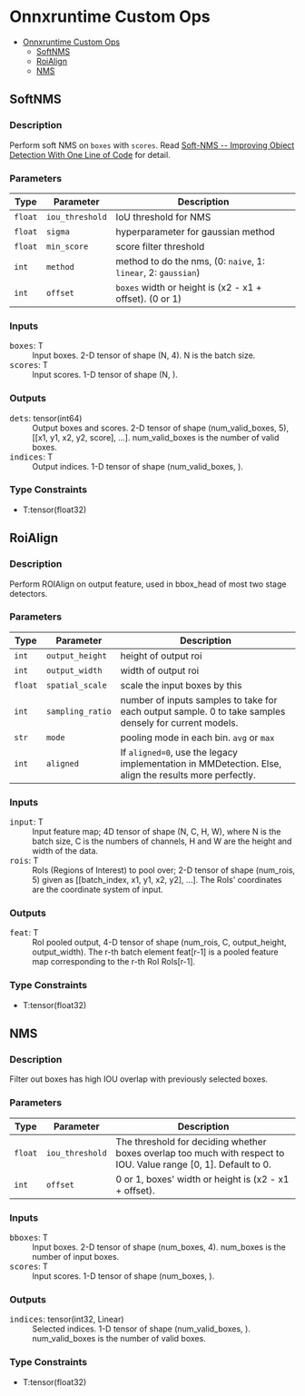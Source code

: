 # Onnxruntime Custom Ops

<!-- TOC -->

- [Onnxruntime Custom Ops](#onnxruntime-custom-ops)
  - [SoftNMS](#softnms)
  - [RoiAlign](#roialign)
  - [NMS](#nms)

<!-- TOC -->

## SoftNMS

### Description

Perform soft NMS on `boxes` with `scores`. Read [Soft-NMS -- Improving Object Detection With One Line of Code](https://arxiv.org/abs/1704.04503) for detail.

### Parameters

| Type | Parameter | Description |
| --- | --- | --- |
| `float` | `iou_threshold` | IoU threshold for NMS |
| `float` | `sigma` | hyperparameter for gaussian method |
| `float` | `min_score` | score filter threshold |
| `int` | `method` | method to do the nms, (0: `naive`, 1: `linear`, 2: `gaussian`) |
| `int` | `offset` | `boxes` width or height is (x2 - x1 + offset). (0 or 1) |

### Inputs

<dl>
<dt><tt>boxes</tt>: T</dt>
<dd>Input boxes. 2-D tensor of shape (N, 4). N is the batch size.</dd>
<dt><tt>scores</tt>: T</dt>
<dd>Input scores. 1-D tensor of shape (N, ).</dd>
</dl>

### Outputs

<dl>
<dt><tt>dets</tt>: tensor(int64)</dt>
<dd>Output boxes and scores. 2-D tensor of shape (num_valid_boxes, 5), [[x1, y1, x2, y2, score], ...]. num_valid_boxes is the number of valid boxes.</dd>
<dt><tt>indices</tt>: T</dt>
<dd>Output indices. 1-D tensor of shape (num_valid_boxes, ).</dd>
</dl>

### Type Constraints

- T:tensor(float32)

## RoiAlign

### Description

Perform ROIAlign on output feature, used in bbox_head of most two stage detectors.

### Parameters

| Type | Parameter | Description |
| --- | --- | --- |
| `int` | `output_height` | height of output roi |
| `int` | `output_width` | width of output roi |
| `float` | `spatial_scale` | scale the input boxes by this |
| `int` | `sampling_ratio` | number of inputs samples to take for each output sample. 0 to take samples densely for current models. |
| `str` | `mode` | pooling mode in each bin. `avg` or `max` |
| `int` | `aligned` | If `aligned=0`, use the legacy implementation in MMDetection. Else, align the results more perfectly. |

### Inputs

<dl>
<dt><tt>input</tt>: T</dt>
<dd>Input feature map; 4D tensor of shape (N, C, H, W), where N is the batch size, C is the numbers of channels, H and W are the height and width of the data.</dd>
<dt><tt>rois</tt>: T</dt>
<dd>RoIs (Regions of Interest) to pool over; 2-D tensor of shape (num_rois, 5) given as [[batch_index, x1, y1, x2, y2], ...]. The RoIs' coordinates are the coordinate system of input.</dd>
</dl>

### Outputs

<dl>
<dt><tt>feat</tt>: T</dt>
<dd>RoI pooled output, 4-D tensor of shape (num_rois, C, output_height, output_width). The r-th batch element feat[r-1] is a pooled feature map corresponding to the r-th RoI RoIs[r-1].<dd>
</dl>

### Type Constraints

- T:tensor(float32)

## NMS

### Description

Filter out boxes has high IOU overlap with previously selected boxes.

### Parameters

| Type | Parameter | Description |
| --- | --- | --- |
| `float` | `iou_threshold` | The threshold for deciding whether boxes overlap too much with respect to IOU. Value range [0, 1]. Default to 0. |
| `int` | `offset` | 0 or 1, boxes' width or height is (x2 - x1 + offset). |

### Inputs

<dl>
<dt><tt>bboxes</tt>: T</dt>
<dd>Input boxes. 2-D tensor of shape (num_boxes, 4). num_boxes is the number of input boxes.</dd>
<dt><tt>scores</tt>: T</dt>
<dd>Input scores. 1-D tensor of shape (num_boxes, ).</dd>
</dl>

### Outputs

<dl>
<dt><tt>indices</tt>: tensor(int32, Linear)</dt>
<dd>Selected indices. 1-D tensor of shape (num_valid_boxes, ). num_valid_boxes is the number of valid boxes.</dd>
</dl>

### Type Constraints

- T:tensor(float32)
